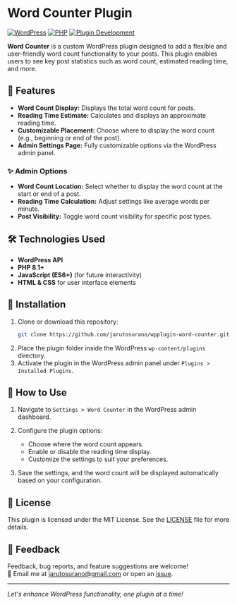 # Word Counter Plugin

[![WordPress](https://img.shields.io/badge/WordPress-6.6.1+-blue.svg)](https://wordpress.org/)
[![PHP](https://img.shields.io/badge/PHP-8.1+-blue.svg)](https://www.php.net/)
[![Plugin Development](https://img.shields.io/badge/WordPress-Plugin%20Development-green)](https://developer.wordpress.org/plugins/)

**Word Counter** is a custom WordPress plugin designed to add a flexible and user-friendly word count functionality to your posts. This plugin enables users to see key post statistics such as word count, estimated reading time, and more.

## 🚀 Features

- **Word Count Display:** Displays the total word count for posts.
- **Reading Time Estimate:** Calculates and displays an approximate reading time.
- **Customizable Placement:** Choose where to display the word count (e.g., beginning or end of the post).
- **Admin Settings Page:** Fully customizable options via the WordPress admin panel.

### ✨ Admin Options

- **Word Count Location:** Select whether to display the word count at the start or end of a post.
- **Reading Time Calculation:** Adjust settings like average words per minute.
- **Post Visibility:** Toggle word count visibility for specific post types.

## 🛠️ Technologies Used

- **WordPress API**
- **PHP 8.1+**
- **JavaScript (ES6+)** (for future interactivity)
- **HTML & CSS** for user interface elements

## 🔧 Installation

1. Clone or download this repository:
    ```bash
    git clone https://github.com/jarutosurano/wpplugin-word-counter.git
    ```
2. Place the plugin folder inside the WordPress `wp-content/plugins` directory.
3. Activate the plugin in the WordPress admin panel under `Plugins > Installed Plugins`.

## 🧩 How to Use

1. Navigate to `Settings > Word Counter` in the WordPress admin dashboard.
2. Configure the plugin options:
    - Choose where the word count appears.
    - Enable or disable the reading time display.
    - Customize the settings to suit your preferences.

3. Save the settings, and the word count will be displayed automatically based on your configuration.

## 📖 License

This plugin is licensed under the MIT License. See the [LICENSE](LICENSE) file for more details.

## 💬 Feedback

Feedback, bug reports, and feature suggestions are welcome!  
📧 Email me at [jarutosurano@gmail.com](mailto:jarutosurano@gmail.com) or open an [issue](https://github.com/jarutosurano/wpplugin-word-counter/issues).

---

*Let's enhance WordPress functionality, one plugin at a time!*
